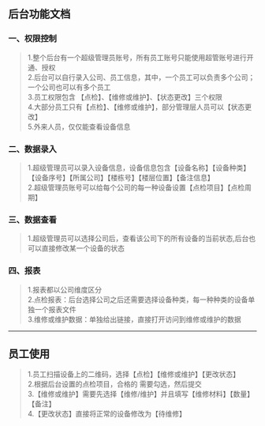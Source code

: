 ## 后台功能文档

### 一、权限控制

>1.整个后台有一个超级管理员账号，所有员工账号只能使用超管账号进行开通、授权</br>
>2.后台可以自行录入公司、员工信息，其中，一个员工可以负责多个公司；一个公司也可以有多个员工</br>
>3.员工权限包含 【点检】、【维修或维护】、【状态更改】三个权限</br>
>4.大部分员工只有【点检】、【维修或维护】，部分管理层人员可以【状态更改】</br>
>5.外来人员，仅仅能查看设备信息</br>

### 二、数据录入

>1.超级管理员可以录入设备信息，设备信息包含【设备名称】【设备种类】【设备序号】【所属公司】【楼栋号】【楼层位置】【备注信息】</br>
>2.超级管理员账号可以给每个公司的每一种设备设置【点检项目】【点检周期】</br>


### 三、数据查看

>1.超级管理员可以选择公司后，查看该公司下的所有设备的当前状态,后台也可以直接修改某一个设备的状态</br>

### 四、报表
>1.报表都以公司维度区分</br>
>2.点检报表：后台选择公司之后还需要选择设备种类，每一种种类的设备单独一个报表文件</br>
>3.维修或维护数据：单独给出链接，直接打开访问到维修或维护的数据</br>


-------------------------

## 员工使用


> 1.员工扫描设备上的二维码，选择【点检】【维修或维护】【更改状态】 </br>
> 2.根据后台设置的点检项目，合格的 需要勾选，然后提交</br>
>3.【维修或维护】需要先选择【维修/维护】并且填写【维修材料】【数量】【备注】</br>
>4.【更改状态】直接将正常的设备修改为【待维修】</br>